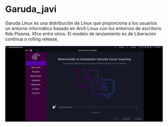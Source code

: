 # Garuda_javi
Garuda Linux es una distribución de Linux que proporciona a los usuarios un entorno informático basado en Arch Linux con los entornos de escritorio Kde Plasma, Xfce entre otros.​ El modelo de lanzamiento es de Liberación continua o rolling release,

![Texto alternativo](/Capturas/1.png)
